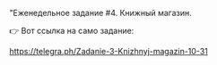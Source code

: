 "Еженедельное задание #4. Книжный магазин.

👉 Вот ссылка на само задание:

https://telegra.ph/Zadanie-3-Knizhnyj-magazin-10-31